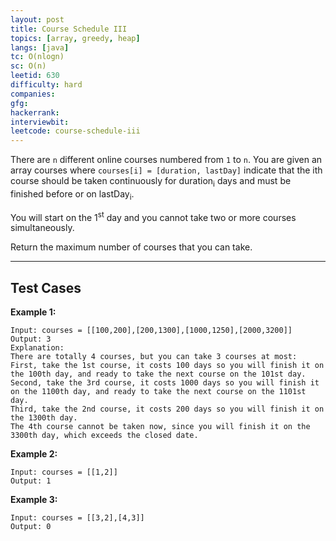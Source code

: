 ```yaml
---
layout: post
title: Course Schedule III
topics: [array, greedy, heap]
langs: [java]
tc: O(nlogn)
sc: O(n)
leetid: 630
difficulty: hard
companies: 
gfg: 
hackerrank: 
interviewbit: 
leetcode: course-schedule-iii
---
```


There are `n` different online courses numbered from `1` to `n`. 
You are given an array courses where `courses[i] = [duration, lastDay]` 
indicate that the ith course should be taken continuously for duration<sub>i</sub> days 
and must be finished before or on lastDay<sub>i</sub>.

You will start on the 1<sup>st</sup> day and you cannot take two or more courses simultaneously.

Return the maximum number of courses that you can take.

---

## Test Cases

**Example 1:**
```
Input: courses = [[100,200],[200,1300],[1000,1250],[2000,3200]]
Output: 3
Explanation: 
There are totally 4 courses, but you can take 3 courses at most:
First, take the 1st course, it costs 100 days so you will finish it on the 100th day, and ready to take the next course on the 101st day.
Second, take the 3rd course, it costs 1000 days so you will finish it on the 1100th day, and ready to take the next course on the 1101st day. 
Third, take the 2nd course, it costs 200 days so you will finish it on the 1300th day. 
The 4th course cannot be taken now, since you will finish it on the 3300th day, which exceeds the closed date.
```

**Example 2:**
```
Input: courses = [[1,2]]
Output: 1
```

**Example 3:**
```
Input: courses = [[3,2],[4,3]]
Output: 0
```